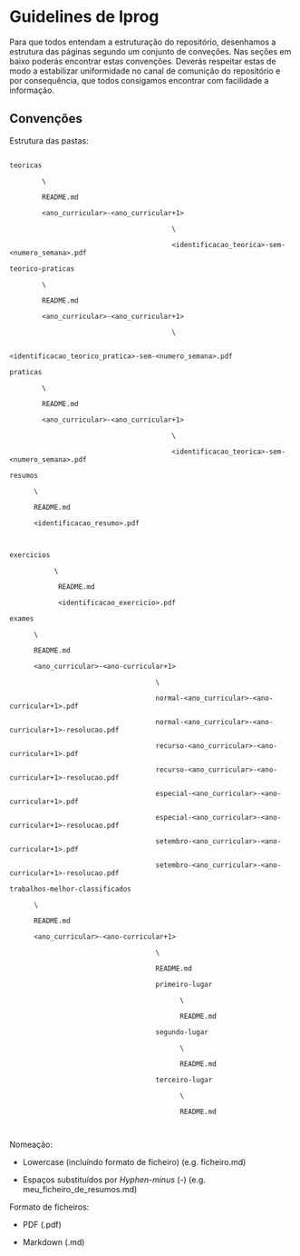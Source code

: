 # Guidelines de lprog



Para que todos entendam a estruturação do repositório, desenhamos a estrutura das páginas segundo um conjunto de conveções. Nas seções em baixo poderás encontrar estas convenções. Deverás respeitar estas de modo a estabilizar uniformidade no canal de comunição do repositório e por consequência, que todos consigamos encontrar com facilidade a informação.



## Convenções



Estrutura das pastas:



```

teoricas

        \

        README.md

        <ano_curricular>-<ano_curricular+1>

                                        \

                                        <identificacao_teorica>-sem-<numero_semana>.pdf

teorico-praticas

        \

        README.md

        <ano_curricular>-<ano_curricular+1>

                                        \

                                        <identificacao_teorico_pratica>-sem-<numero_semana>.pdf

praticas

        \

        README.md

        <ano_curricular>-<ano_curricular+1>

                                        \

                                        <identificacao_teorica>-sem-<numero_semana>.pdf

resumos

      \

      README.md

      <identificacao_resumo>.pdf



exercicios

           \

            README.md

            <identificacao_exercicio>.pdf

exames

      \

      README.md

      <ano_curricular>-<ano-curricular+1>

                                    \

                                    normal-<ano_curricular>-<ano-curricular+1>.pdf

                                    normal-<ano_curricular>-<ano-curricular+1>-resolucao.pdf

                                    recurso-<ano_curricular>-<ano-curricular+1>.pdf

                                    recurso-<ano_curricular>-<ano-curricular+1>-resolucao.pdf

                                    especial-<ano_curricular>-<ano-curricular+1>.pdf

                                    especial-<ano_curricular>-<ano-curricular+1>-resolucao.pdf

                                    setembro-<ano_curricular>-<ano-curricular+1>.pdf

                                    setembro-<ano_curricular>-<ano-curricular+1>-resolucao.pdf

trabalhos-melhor-classificados

      \

      README.md

      <ano_curricular>-<ano-curricular+1>

                                    \

                                    README.md

                                    primeiro-lugar

                                          \

                                          README.md

                                    segundo-lugar

                                          \

                                          README.md

                                    terceiro-lugar

                                          \

                                          README.md

      

```



Nomeação:



- Lowercase (incluíndo formato de ficheiro) (e.g. ficheiro.md)

- Espaços substituídos por *Hyphen-minus* (-) (e.g. meu_ficheiro_de_resumos.md)



Formato de ficheiros:



- PDF (.pdf)

- Markdown (.md)

